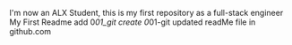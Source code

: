 I'm now an ALX Student, this is my first repository as a full-stack engineer
My First Readme
add 0*01_git
create 0*01-git
updated readMe file in github.com

